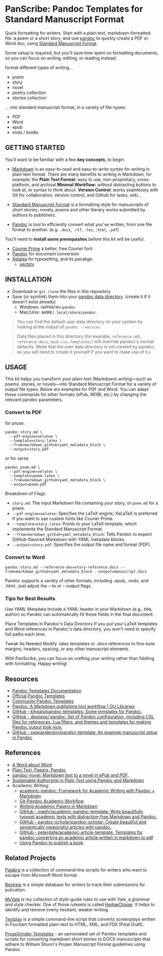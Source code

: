 



PanScribe: Pandoc Templates for Standard Manuscript Format
===============================================================================

Quick formatting for writers. Start with a plain text, markdown-formatted file: a poem or a short story, and use [pandoc](https:) to quickly create a PDF or Word doc, using [Standard Manuscript Format](http://en.wikipedia.org/wiki/Standard_Manuscript_format).

Some setup is required, but you'll save time spent on formatting documents, so you can focus on writing, editing, or reading instead.

format different types of writing...
  - poem
  - story
  - novel
  - poetry collection
  - stories collection

... into standard manuscript format, in a variety of file-types:
  - PDF
  - Word
  - epub
  - mobi / kindle


GETTING STARTED
--------------------------------------------------------------------------------

You'll want to be familiar with a few **key concepts**, to begin.

  - [Markdown](https://docs.github.com/en/get-started/writing-on-github/getting-started-with-writing-and-formatting-on-github/basic-writing-and-formatting-syntax) is an easy-to-read and easy-to-write syntax for writing in plain text format. There are many benefits to writing in Markdown, for example: the **Plain Text Format**: easy to use, non-proprietary, cross-platform, and archival **Minimal Workflow:** without distracting buttons to look at, or syntax to think about. **Version Control**: works seamlessly with Git for collaboration, version control, and Github for tasks, wiki...

  - [Standard Manuscript Format](http://en.wikipedia.org/wiki/Standard_Manuscript_format) is a formatting style for manuscripts of short stories, novels, poems and other literary works submitted by authors to publishers.

  - [Pandoc](https://pandoc.org/) is tool to efficiently convert what you've written, from one file format to another. (e.g. `.docx`, `.rtf`, `.tex`, `.html`, `.pdf`)

You'll need to **install some prerequisites** before this kit will be useful.

  - [Courier Prime](https://quoteunquoteapps.com/courierprime/) a better, free Courier font.
  - [Pandoc](https://pandoc.org/) for document conversion
  - [Xelatex](https://www.latex-project.org/get/) for typesetting, and its pacakge:
    - [sectsty](https://ctan.org/pkg/sectsty?lang=en)


INSTALLATION
--------------------------------------------------------------------------------

  - Download or `git clone` the files in this repository
  - Save (or symlink) them into your [pandoc data directory](https://pandoc.org/MANUAL.html#option--data-dir). (create it if it doesn't exist already)
    - Windows: `%APPDATA%\pandoc`
    - Mac/Unix: `$HOME/.local/share/pandoc`.

> You can find the default user data directory on your system by looking at the output of `pandoc --version`.

> Data files placed in this directory (for example, `reference.odt`, `reference.docx`, `epub.css`, `templates/`) will override pandoc's normal defaults. (Note that the user data directory is not created by pandoc, so you will need to create it yourself if you want to make use of it.)


USAGE
--------------------------------------------------------------------------------

This kit helps you transform your plain-text (Markdown) writing—such as poems, stories, or novels—into Standard Manuscript Format for a variety of output file types. Below are examples for PDF and Word. You can adapt these commands for other formats (ePub, MOBI, etc.) by changing the relevant pandoc parameters.

### Convert to PDF

for prose:

```
pandoc story.md \
  --pdf-engine=xelatex \
  --template=story.latex \
  --from=markdown_github+yaml_metadata_block \
  --output=story.pdf
```

or for verse

```
pandoc poem.md \
  --pdf-engine=xelatex \
  --template=poem.latex \
  --from=markdown_github+yaml_metadata_block \
  --output=poem.pdf

```

Breakdown of Flags:

  - `story.md`: The input Markdown file containing your story, or `poem.md` for a poem.
  - `--pdf-engine=xelatex`: Specifies the LaTeX engine; XeLaTeX is preferred if you want to use custom fonts like Courier Prime.
  - `--template=story.latex`: Points to your LaTeX template, which implements the Standard Manuscript Format.
  - `--from=markdown_github+yaml_metadata_block`: Tells Pandoc to expect GitHub-flavored Markdown with YAML metadata blocks.
  - `--output=story.pdf`: Specifies the output file name and format (PDF).

### Convert to  Word

```
pandoc story.md --reference-doc=story-reference.docx --from=markdown_github+yaml_metadata_block --output=manuscript.docx
```

Pandoc supports a variety of other formats, including .epub, .mobi, and .html. Just adjust the --to or --output flags.

### Tips for Best Results

Use YAML Metadata
Include a YAML header in your Markdown (e.g., title, author) so Pandoc can automatically fill those fields in the final document.

Place Templates in Pandoc's Data Directory
If you put your LaTeX templates and Word references in Pandoc's data directory, you won't need to specify full paths each time.

Tweak As Needed
Modify .latex templates or .docx references to fine-tune margins, headers, spacing, or any other manuscript elements.

With PanScribe, you can focus on crafting your writing rather than fiddling with formatting. Happy writing!


Resources
--------------------------------------------------------------------------------

  - [Pandoc Templates Documentation](http://johnmacfarlane.net/pandoc/README.html#templates)
  - [Official Pandoc Templates](https://github.com/jgm/pandoc-templates)
  - [Community Pandoc Templates](https://github.com/jgm/pandoc/wiki/User-contributed-templates#notable-forks-of-pandoc-templates-for-pandoctemplates)
  - [Pandoc: A Markdown publishing tool workflow | OU Libraries](https://libraries.ou.edu/content/pandoc-markdown-publishing-tool-workflow)
  - [GitHub - kjhealy/pandoc-templates: Some templates for Pandoc.](https://github.com/kjhealy/pandoc-templates)
  - [GitHub - dpwiese/.pandoc: Set of Pandoc configuration, including CSL files for references, Lua filters, and themes and templates for making Pandoc output look nice.](https://github.com/dpwiese/.pandoc)
  - [GitHub - seananderson/pandoc-template: An example manuscript setup in Pandoc](https://github.com/seananderson/pandoc-template)


References
--------------------------------------------------------------------------------

  - [A Word about Word](https://kdheepak.com/blog/writing-papers-with-markdown/#a-word-about-word)
  - [Plain Text, Papers, Pandoc](http://kieranhealy.org/blog/archives/2014/01/23/plain-text/)
  - [pandoc-novel: Markdown text to a novel in ePub and PDF.](https://github.com/jp-fosterson/pandoc-novel)
  - [Sustainable Authorship in Plain Text using Pandoc and Markdown](https://programminghistorian.org/en/lessons/sustainable-authorship-in-plain-text-using-pandoc-and-markdown)
  - Academic Writing:
    - [academic-pandoc: Framework for Academic Writing with Pandoc + Markdown](https://github.com/danprince/academic-pandoc)
    - [Git-Pandoc Academic Workflow](https://www.goodthoughts.blog/p/git-pandoc-academic-workflow)
    - [Writing Academic Papers in Markdown](https://brainbaking.com/post/2021/02/writing-academic-papers-in-markdown/)
    - [GitHub - maehr/academic-pandoc-template: Write beautifully typeset academic texts with distraction-free Markdown and Pandoc.](https://github.com/maehr/academic-pandoc-template)
    - [GitHub - pandoc-scholar/pandoc-scholar: Create beautiful and semantically meaningful articles with pandoc.](https://github.com/pandoc-scholar/pandoc-scholar)
    - [GitHub - peterdalle/academic-article-template: Templates for pandoc converting an academic article written in markdown to pdf](https://github.com/peterdalle/academic-article-template)
    - [Using Pandoc to publish a book](https://brainbaking.com/post/2020/05/using-pandoc/)


Related Projects
--------------------------------------------------------------------------------

[Palabra](https://github.com/dylan-k/palabra) is a collection of command-line scripts for writers who want to escape from Microsoft Word format.

[Bestrew](https://github.com/dylan-k/bestrew) is a simple database for writers to track their submissions for pulication.

[MyVale](https://github.com/dylan-k/MyVale) is my collection of style-guide rules to use with Vale, a grammar and style checker. One of those rulesets is called [HedgeClipper](https://github.com/dylan-k/MyVale/tree/master/styles/HedgeClipper). It helps to identify and remove overly hesitant, weaker writing.

[Textplay](https://github.com/overvale/Textplay) is a simple command-line script that converts screenplays written in Fountain formatted plain-text to HTML, XML, and FDX (Final Draft).

[ProseGrinder Templates](https://github.com/pneff/pandoc-templates) - an opinionated set of Pandoc templates and scripts for converting markdown short stories to DOCX manuscripts that adhere to William Shunn's Proper Manuscript Format guidelines using Pandoc.

